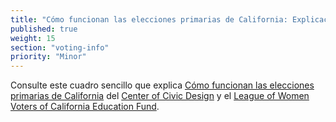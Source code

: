 ```yaml
---
title: "Cómo funcionan las elecciones primarias de California: Explicación de las dos principales"
published: true
weight: 15
section: "voting-info"
priority: "Minor"
---
```


Consulte este cuadro sencillo que explica [Cómo funcionan las elecciones primarias de California](https://drive.google.com/file/d/0B1gLDDkIXRfEa0tSX3ZIUkV0WU1TbmIxYWpoQWMtZkJvV19N/view) del [Center of Civic Design](http://civicdesign.org/) y el [League of Women Voters of California Education Fund](https://cavotes.org/).